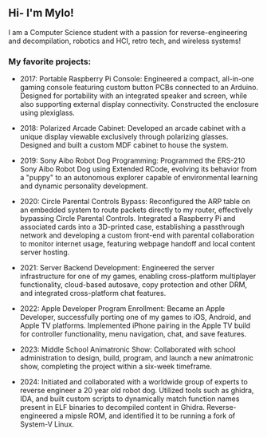 ## Hi- I'm Mylo!

I am a Computer Science student with a passion for reverse-engineering and decompilation, robotics and HCI, retro tech, and wireless systems!


### My favorite projects:

- 2017: Portable Raspberry Pi Console: Engineered a compact, all-in-one gaming console featuring custom button PCBs connected to an Arduino. Designed for portability with an integrated speaker and screen, while also supporting external display connectivity. Constructed the enclosure using plexiglass.

- 2018: Polarized Arcade Cabinet: Developed an arcade cabinet with a unique display viewable exclusively through polarizing glasses. Designed and built a custom MDF cabinet to house the system.

- 2019: Sony Aibo Robot Dog Programming: Programmed the ERS-210 Sony Aibo Robot Dog using Extended RCode, evolving its behavior from a "puppy" to an autonomous explorer capable of environmental learning and dynamic personality development.

- 2020: Circle Parental Controls Bypass: Reconfigured the ARP table on an embedded system to route packets directly to my router, effectively bypassing Circle Parental Controls. Integrated a Raspberry Pi and associated cards into a 3D-printed case, establishing a passthrough network and developing a custom front-end with parental collaboration to monitor internet usage, featuring webpage handoff and local content server hosting.

- 2021: Server Backend Development: Engineered the server infrastructure for one of my games, enabling cross-platform multiplayer functionality, cloud-based autosave, copy protection and other DRM, and integrated cross-platform chat features.

- 2022: Apple Developer Program Enrollment: Became an Apple Developer, successfully porting one of my games to iOS, Android, and Apple TV platforms. Implemented iPhone pairing in the Apple TV build for controller functionality, menu navigation, chat, and save features.

- 2023: Middle School Animatronic Show: Collaborated with school administration to design, build, program, and launch a new animatronic show, completing the project within a six-week timeframe.

- 2024: Initiated and collaborated with a worldwide group of experts to reverse engineer a 20 year old robot dog. Utilized tools such as ghidra, IDA, and built custom scripts to dynamically match function names present in ELF binaries to decompiled content in Ghidra. Reverse-engineered a mipsle ROM, and identified it to be running a fork of System-V Linux.
<!--
**Doggies-Galore/Doggies-Galore** is a ✨ _special_ ✨ repository because its `README.md` (this file) appears on your GitHub profile.

Here are some ideas to get you started:

- 🔭 I’m currently working on ...
- 🌱 I’m currently learning ...
- 👯 I’m looking to collaborate on ...
- 🤔 I’m looking for help with ...
- 💬 Ask me about ...
- 📫 How to reach me: ...
- 😄 Pronouns: ...
- ⚡ Fun fact: ...
-->
